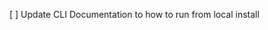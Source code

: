 <!--
(dl
    (section-meta
        (title Things to Come From the CLI)
    )
)
-->

[ ] Update CLI Documentation to how to run from local install